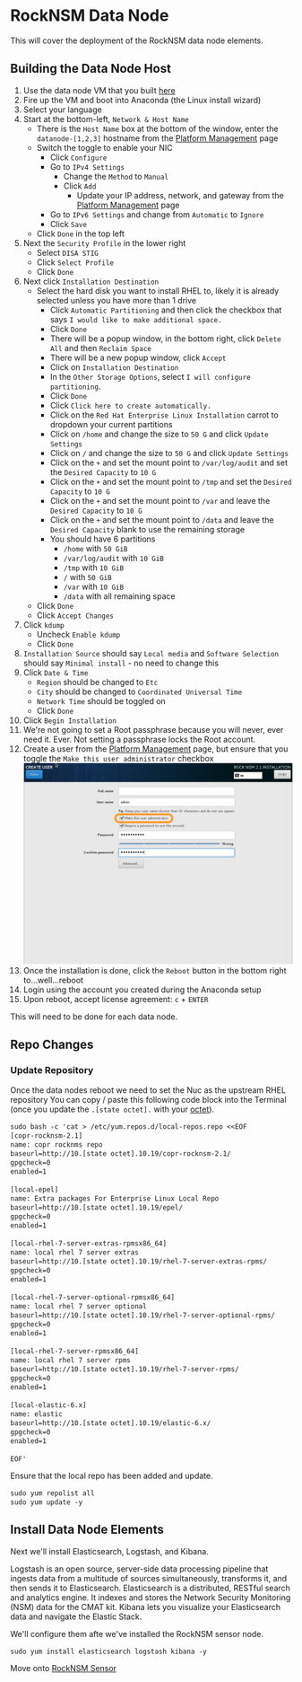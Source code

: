 # RockNSM Data Node
This will cover the deployment of the RockNSM data node elements.

## Building the Data Node Host
1. Use the data node VM that you built [here](../vmware/README.md#Create-the-Sensor-Data-Tier-Virtual-Machine)
1. Fire up the VM and boot into Anaconda (the Linux install wizard)
1. Select your language
1. Start at the bottom-left, `Network & Host Name`
    - There is the `Host Name` box at the bottom of the window, enter the `datanode-[1,2,3]` hostname from the [Platform Management](../platform-management.md) page
    - Switch the toggle to enable your NIC
      - Click `Configure`
      - Go to `IPv4 Settings`
        - Change the `Method` to `Manual`
        - Click `Add`
          - Update your IP address, network, and gateway from the [Platform Management](../platform-management.md) page
      - Go to `IPv6 Settings` and change from `Automatic` to `Ignore`
      - Click `Save`
    - Click `Done` in the top left
1. Next the `Security Profile` in the lower right
    - Select `DISA STIG`
    - Click `Select Profile`
    - Click `Done`
1. Next click `Installation Destination`  
    - Select the hard disk you want to install RHEL to, likely it is already selected unless you have more than 1 drive  
      - Click `Automatic Partitioning` and then click the checkbox that says `I would like to make additional space.`
      - Click `Done`  
      - There will be a popup window, in the bottom right, click `Delete All` and then `Reclaim Space`  
      - There will be a new popup window, click `Accept`  
      - Click on `Installation Destination`  
      - In the `Other Storage Options`, select `I will configure partitioning`.  
      - Click `Done`  
      - Click `Click here to create automatically.`  
      - Click on the `Red Hat Enterprise Linux Installation` carrot to dropdown your current partitions  
      - Click on `/home` and change the size to `50 G` and click `Update Settings`  
      - Click on `/` and change the size to `50 G` and click `Update Settings`  
      - Click on the `+` and set the mount point to `/var/log/audit` and set the `Desired Capacity` to `10 G`  
      - Click on the `+` and set the mount point to `/tmp` and set the `Desired Capacity` to `10 G`  
      - Click on the `+` and set the mount point to `/var` and leave the `Desired Capacity` to `10 G`    
      - Click on the `+` and set the mount point to `/data` and leave the `Desired Capacity` blank to use the remaining storage    
      - You should have 6 partitions  
        - `/home` with `50 GiB`  
        - `/var/log/audit` with `10 GiB`  
        - `/tmp` with `10 GiB`
        - `/` with `50 GiB`  
        - `/var` with `10 GiB`
        - `/data` with all remaining space        
    - Click `Done`  
    - Click `Accept Changes`  
1. Click `kdump`
    - Uncheck `Enable kdump`
    - Click `Done`
1. `Installation Source` should say `Local media` and `Software Selection` should say `Minimal install` - no need to change this
1. Click `Date & Time`
    - `Region` should be changed to `Etc`
    - `City` should be changed to `Coordinated Universal Time`
    - `Network Time` should be toggled on
    - Click `Done`
1. Click `Begin Installation`
1. We're not going to set a Root passphrase because you will never, ever need it. Ever. Not setting a passphrase locks the Root account.
1. Create a user from the [Platform Management](../platform-management.md) page, but ensure that you toggle the `Make this user administrator` checkbox
![](../../images/admin-user.jpg)
1. Once the installation is done, click the `Reboot` button in the bottom right to...well...reboot
1. Login using the account you created during the Anaconda setup
1. Upon reboot, accept license agreement: `c` + `ENTER`

This will need to be done for each data node.

## Repo Changes

### Update Repository
Once the data nodes reboot we need to set the Nuc as the upstream RHEL repository You can copy / paste this following code block into the Terminal (once you update the `.[state octet].` with your [octet](../README.md)).

```
sudo bash -c 'cat > /etc/yum.repos.d/local-repos.repo <<EOF
[copr-rocknsm-2.1]
name: copr rocknms repo
baseurl=http://10.[state octet].10.19/copr-rocknsm-2.1/
gpgcheck=0
enabled=1

[local-epel]
name: Extra packages For Enterprise Linux Local Repo
baseurl=http://10.[state octet].10.19/epel/
gpgcheck=0
enabled=1

[local-rhel-7-server-extras-rpmsx86_64]
name: local rhel 7 server extras
baseurl=http://10.[state octet].10.19/rhel-7-server-extras-rpms/
gpgcheck=0
enabled=1

[local-rhel-7-server-optional-rpmsx86_64]
name: local rhel 7 server optional
baseurl=http://10.[state octet].10.19/rhel-7-server-optional-rpms/
gpgcheck=0
enabled=1

[local-rhel-7-server-rpmsx86_64]
name: local rhel 7 server rpms
baseurl=http://10.[state octet].10.19/rhel-7-server-rpms/
gpgcheck=0
enabled=1

[local-elastic-6.x]
name: elastic
baseurl=http://10.[state octet].10.19/elastic-6.x/
gpgcheck=0
enabled=1

EOF'

```
Ensure that the local repo has been added and update.
```
sudo yum repolist all
sudo yum update -y
```

## Install Data Node Elements
Next we'll install Elasticsearch, Logstash, and Kibana.

Logstash is an open source, server-side data processing pipeline that ingests data from a multitude of sources simultaneously, transforms it, and then sends it to Elasticsearch. Elasticsearch is a distributed, RESTful search and analytics engine. It indexes and stores the Network Security Monitoring (NSM) data for the CMAT kit. Kibana lets you visualize your Elasticsearch data and navigate the Elastic Stack.

We'll configure them afte we've installed the RockNSM sensor node.
```
sudo yum install elasticsearch logstash kibana -y
```

Move onto [RockNSM Sensor](rocknsm-sensor.md)
